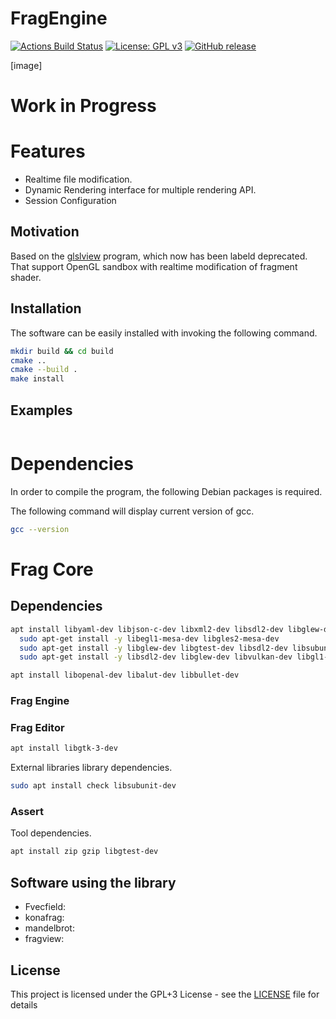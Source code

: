 # FragEngine
[![Actions Build Status](https://github.com/voldien/fragengine/workflows/FragEngine/badge.svg?branch=master)](https://github.com/voldien/fragengine/actions)
[![License: GPL v3](https://img.shields.io/badge/License-GPLv3-blue.svg)](https://www.gnu.org/licenses/gpl-3.0)
[![GitHub release](https://img.shields.io/github/release/voldien/fragengine.svg)](https://github.com/voldien/fragengine/releases)
<!-- TODO, LGMT, version  -->

[image]

# Work in Progress

# Features
* Realtime file modification.
* Dynamic Rendering interface for multiple rendering API.
* Session Configuration

## Motivation
Based on the [glslview](https://github.com/voldien/glslview) program, which now has been labeld deprecated. That support OpenGL sandbox with realtime
modification of fragment shader.

## Installation
The software can be easily installed with invoking the following command.
```bash
mkdir build && cd build
cmake ..
cmake --build .
make install
```

## Examples

```c

```

# Dependencies #
In order to compile the program, the following Debian packages is required. 

The following command will display current version of gcc.
```bash
gcc --version
```

# Frag Core #


## Dependencies ##
```bash
apt install libyaml-dev libjson-c-dev libxml2-dev libsdl2-dev libglew-dev libvulkan-dev libgl1-mesa-dev opencl-headers libzip-dev libfswatch-dev libfreeimage-dev libavcodec-dev libavfilter-dev libavformat-dev  libassimp-dev libfreetype6-dev 
  sudo apt-get install -y libegl1-mesa-dev libgles2-mesa-dev
  sudo apt-get install -y libglew-dev libgtest-dev libsdl2-dev libsubunit-dev
  sudo apt-get install -y libsdl2-dev libglew-dev libvulkan-dev libgl1-mesa-dev opencl-headers libzip-dev libfswatch-dev libfreeimage-dev libfswatch-dev libxml2-dev
```

```bash
apt install libopenal-dev libalut-dev libbullet-dev
```

### Frag Engine ###

### Frag Editor ###
```bash
apt install libgtk-3-dev
```
External libraries library dependencies.
```bash
sudo apt install check libsubunit-dev
```
### Assert ###
Tool dependencies.
```bash
apt install zip gzip libgtest-dev 
```

## Software using the library

* Fvecfield: []()
* konafrag: []()
* mandelbrot: []()
* fragview: []()


## License
This project is licensed under the GPL+3 License - see the [LICENSE](LICENSE) file for details
